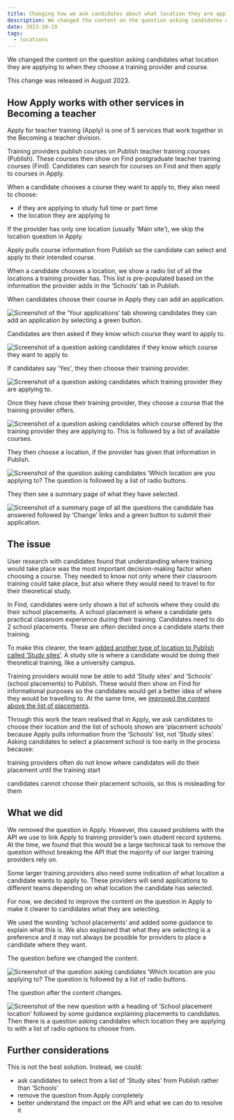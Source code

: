 ```yaml
---
title: Changing how we ask candidates about what location they are applying to
description: We changed the content on the question asking candidates what location they are applying to when they choose a training provider and course.
date: 2023-10-19
tags:
  - locations
---
```


We changed the content on the question asking candidates what location they are applying to when they choose a training provider and course.

This change was released in August 2023.

## How Apply works with other services in Becoming a teacher

Apply for teacher training (Apply) is one of 5 services that work together in the Becoming a teacher division.

Training providers publish courses on Publish teacher training courses (Publish). These courses then show on Find postgraduate teacher training courses (Find). Candidates can search for courses on Find and then apply to courses in Apply.

When a candidate chooses a course they want to apply to, they also need to choose:

- if they are applying to study full time or part time
- the location they are applying to

If the provider has only one location (usually ‘Main site’), we skip the location question in Apply.

Apply pulls course information from Publish so the candidate can select and apply to their intended course.

When a candidate chooses a location, we show a radio list of all the locations a training provider has. This list is pre-populated based on the information the provider adds in the ‘Schools’ tab in Publish.

When candidates choose their course in Apply they can add an application.

![Screenshot of the ‘Your applications’ tab showing candidates they can add an application by selecting a green button.](your-applications-page.png)

Candidates are then asked if they know which course they want to apply to.

![Screenshot of a question asking candidates if they know which course they want to apply to.](which-course-page.png)

If candidates say ‘Yes', they then choose their training provider.

![Screenshot of a question asking candidates which training provider they are applying to.](which-training-provider.png)

Once they have chose their training provider, they choose a course that the training provider offers.

![Screenshot of a question asking candidates which course offered by the training provider they are applying to. This is followed by a list of available courses.](course-options.png)

They then choose a location, if the provider has given that information in Publish.

![Screenshot of the question asking candidates ‘Which location are you applying to? The question is followed by a list of radio buttons.](old-location-question.png)

They then see a summary page of what they have selected.

![Screenshot of a summary page of all the questions the candidate has answered followed by ‘Change’ links and a green button to submit their application.](summary-page.png)

## The issue

User research with candidates found that understanding where training would take place was the most important decision-making factor when choosing a course. They needed to know not only where their classroom training could take place, but also where they would need to travel to for their theoretical study.

In Find, candidates were only shown a list of schools where they could do their school placements. A school placement is where a candidate gets practical classroom experience during their training. Candidates need to do 2 school placements. These are often decided once a candidate starts their training.

To make this clearer, the team [added another type of location to Publish called ‘Study sites’](/publish-teacher-training-courses/adding-study-sites/). A study site is where a candidate would be doing their theoretical training, like a university campus.

Training providers would now be able to add ‘Study sites’ and ‘Schools’ (school placements) to Publish. These would then show on Find for informational purposes so the candidates would get a better idea of where they would be travelling to. At the same time, we [improved the content above the list of placements](/find-teacher-training/improving-the-content-above-school-placements-and-in-the-provider-search/).

Through this work the team realised that in Apply, we ask candidates to choose their location and the list of schools shown are ‘placement schools’ because Apply pulls information from the ‘Schools’ list, not ‘Study sites’. Asking candidates to select a placement school is too early in the process because:

training providers often do not know where candidates will do their placement until the training start

candidates cannot choose their placement schools, so this is misleading for them

## What we did

We removed the question in Apply. However, this caused problems with the API we use to link Apply to training provider’s own student record systems. At the time, we found that this would be a large technical task to remove the question without breaking the API that the majority of our larger training providers rely on.

Some larger training providers also need some indication of what location a candidate wants to apply to. These providers will send applications to different teams depending on what location the candidate has selected.

For now, we decided to improve the content on the question in Apply to make it clearer to candidates what they are selecting.

We used the wording ‘school placements’ and added some guidance to explain what this is. We also explained that what they are selecting is a preference and it may not always be possible for providers to place a candidate where they want.

The question before we changed the content.

![Screenshot of the question asking candidates ‘Which location are you applying to? The question is followed by a list of radio buttons.](old-location-question.png)

The question after the content changes.

![Screenshot of the new question with a heading of ‘School placement location’ followed by some guidance explaining placements to candidates. Then there is a question asking candidates which location they are applying to with a list of radio options to choose from.](new-location-question.png)

## Further considerations

This is not the best solution. Instead, we could:

- ask candidates to select from a list of ‘Study sites’ from Publish rather than ‘Schools’
- remove the question from Apply completely
- better understand the impact on the API and what we can do to resolve it

